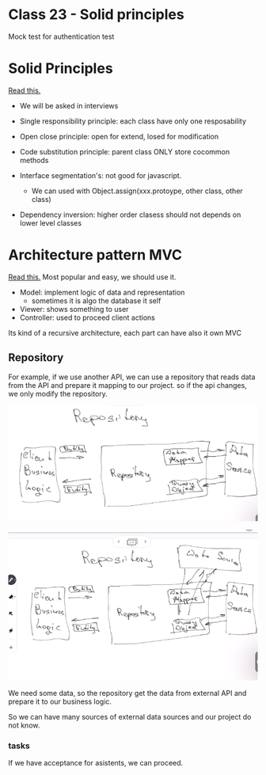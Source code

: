 # Class 23 - Solid principles

Mock test for authentication test

# Solid Principles
[Read this.](https://www.freecodecamp.org/news/solid-principles-for-programming-and-software-design/)
- We will be asked in interviews

- Single responsibility principle: each class have only one resposability
- Open close principle: open for extend, losed for modification
- Code substitution principle: parent class ONLY store cocommon methods
- Interface segmentation's: not good for javascript.
    - We can used with Object.assign(xxx.protoype, other class, other class)
- Dependency inversion: higher order clasess should not depends on lower level classes

# Architecture pattern MVC
[Read this.](https://www.freecodecamp.org/news/the-model-view-controller-pattern-mvc-architecture-and-frameworks-explained/)
Most popular and easy, we should use it.

- Model: implement logic of data and representation
    - sometimes it is algo the database it self
- Viewer: shows something to user
- Controller: used to proceed client actions

Its kind of a recursive architecture, each part can have also it own MVC

## Repository

For example, if we use another API, we can use a repository that reads data from the API and prepare it mapping to our project. so if the api changes, we only modify the repository.

![Alt text](image.png)

![Alt text](image-1.png)

We need some data, so the repository get the data from external API and prepare it to our business logic.

So we can have many sources of external data sources and our project do not know.

### tasks

If we have acceptance for asistents, we can proceed.